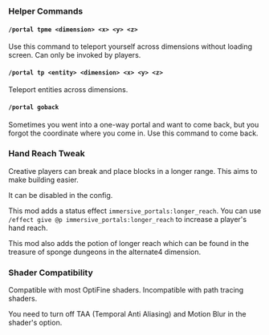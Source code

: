 ### Helper Commands
#### `/portal tpme <dimension> <x> <y> <z>`
Use this command to teleport yourself across dimensions without loading screen. Can only be invoked by players.

#### `/portal tp <entity> <dimension> <x> <y> <z>`
Teleport entities across dimensions.

#### `/portal goback`
Sometimes you went into a one-way portal and want to come back, but you forgot the coordinate where you come in. Use this command to come back.

### Hand Reach Tweak
Creative players can break and place blocks in a longer range. This aims to make building easier.

It can be disabled in the config.

This mod adds a status effect `immersive_portals:longer_reach`.
You can use `/effect give @p immersive_portals:longer_reach` to increase a player's hand reach.

This mod also adds the potion of longer reach which can be found in the treasure of sponge dungeons in the alternate4 dimension.

### Shader Compatibility
Compatible with most OptiFine shaders. Incompatible with path tracing shaders.

You need to turn off TAA (Temporal Anti Aliasing) and Motion Blur in the shader's option.

